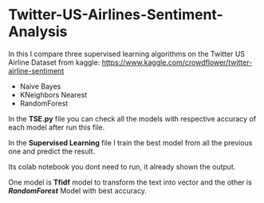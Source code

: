 # Twitter-US-Airlines-Sentiment-Analysis

In this I compare three supervised learning algorithms on the Twitter US Airline Dataset from kaggle: https://www.kaggle.com/crowdflower/twitter-airline-sentiment
- Naive Bayes
- KNeighbors Nearest
- RandomForest

In the **TSE.py** file you can check all the models with respective accuracy of each model after run this file.<br />

In the **Supervised Learning** file I train the best model from all the previous one and predict the result.<br>

Its colab notebook you dont need to run, it already shown the output.

One model is **Tfidf** model to transform the text into vector and the other is ***RandomForest*** Model with best accuracy.
